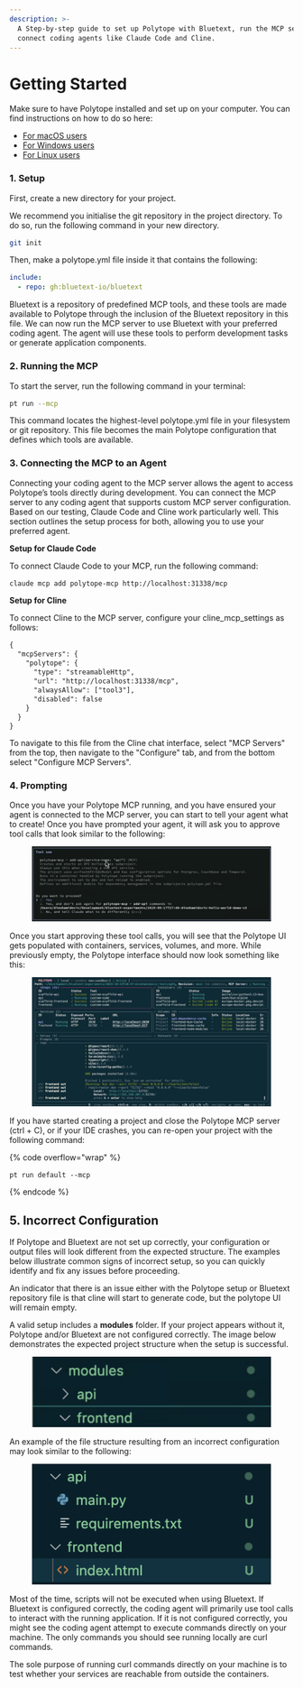```yaml
---
description: >-
  A Step-by-step guide to set up Polytope with Bluetext, run the MCP server, and
  connect coding agents like Claude Code and Cline.
---
```


# Getting Started

Make sure to have Polytope installed and set up on your computer. You can find instructions on how to do so here:

* [For macOS users](../polytope/installation-for-macos-users.md)
* [For Windows users](../polytope/installation-for-windows-users.md)
* [For Linux users](../polytope/installation-for-linux-users.md)

### 1. Setup

First, create a new directory for your project. &#x20;

We recommend you initialise the git repository in the project directory. To do so, run the following command in your new directory.

```bash
git init
```

Then, make a polytope.yml file inside it that contains the following:

```yaml
include:
  - repo: gh:bluetext-io/bluetext
```

Bluetext is a repository of predefined MCP tools, and these tools are made available to Polytope through the inclusion of the Bluetext repository in this file. We can now run the MCP server to use Bluetext with your preferred coding agent. The agent will use these tools to perform development tasks or generate application components.

### 2. Running the MCP

To start the server, run the following command in your terminal:

```bash
pt run --mcp
```

This command locates the highest-level polytope.yml file in your filesystem or git repository. This file becomes the main Polytope configuration that defines which tools are available.&#x20;

### 3. Connecting the MCP to an Agent

Connecting your coding agent to the MCP server allows the agent to access Polytope’s tools directly during development. You can connect the MCP server to any coding agent that supports custom MCP server configuration. Based on our testing, Claude Code and Cline work particularly well. This section outlines the setup process for both, allowing you to use your preferred agent.

**Setup for Claude Code**

To connect Claude Code to your MCP, run the following command:&#x20;

```
claude mcp add polytope-mcp http://localhost:31338/mcp
```

**Setup for Cline**

To connect Cline to the MCP server, configure your cline\_mcp\_settings as follows:

```
{
  "mcpServers": {
    "polytope": {
      "type": "streamableHttp",
      "url": "http://localhost:31338/mcp",
      "alwaysAllow": ["tool3"],
      "disabled": false
    }
  }
}
```

To navigate to this file from the Cline chat interface, select "MCP Servers" from the top, then navigate to the "Configure" tab, and from the bottom select "Configure MCP Servers".&#x20;

### 4. Prompting

Once you have your Polytope MCP running, and you have ensured your agent is connected to the MCP server, you can start to tell your agent what to create! Once you have prompted your agent, it will ask you to approve tool calls that look similar to the following:&#x20;

<figure><img src="../.gitbook/assets/Screenshot 2025-10-23 at 10.51.31.png" alt=""><figcaption></figcaption></figure>

Once you start approving these tool calls, you will see that the Polytope UI gets populated with containers, services, volumes, and more. While previously empty, the Polytope interface should now look something like this:

<figure><img src="../.gitbook/assets/Screenshot 2025-10-23 at 11.00.38.png" alt=""><figcaption></figcaption></figure>

If you have started creating a project and close the Polytope MCP server (ctrl + C), or if your IDE crashes, you can re-open your project with the following command:

{% code overflow="wrap" %}
```markup
pt run default --mcp
```
{% endcode %}

## 5. Incorrect Configuration

If Polytope and Bluetext are not set up correctly, your configuration or output files will look different from the expected structure. The examples below illustrate common signs of incorrect setup, so you can quickly identify and fix any issues before proceeding.

An indicator that there is an issue either with the Polytope setup or Bluetext repository file is that cline will start to generate code, but the polytope UI will remain empty.&#x20;

A valid setup includes a **modules** folder. If your project appears without it, Polytope and/or Bluetext are not configured correctly. The image below demonstrates the expected project structure when the setup is successful.

<div data-full-width="true"><figure><img src="../.gitbook/assets/Screenshot 2025-10-23 at 12.57.33.png" alt="" width="563"><figcaption></figcaption></figure></div>



An example of the file structure resulting from an incorrect configuration may look similar to the following:&#x20;

<figure><img src="../.gitbook/assets/Screenshot 2025-10-23 at 13.25.32.png" alt=""><figcaption></figcaption></figure>



Most of the time, scripts will not be executed when using Bluetext. If Bluetext is configured correctly, the coding agent will primarily use tool calls to interact with the running application. If it is not configured correctly, you might see the coding agent attempt to execute commands directly on your machine. The only commands you should see running locally are curl commands.

The sole purpose of running curl commands directly on your machine is to test whether your services are reachable from outside the containers.
